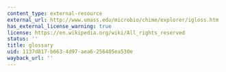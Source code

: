 ```yaml
---
content_type: external-resource
external_url: http://www.umass.edu/microbio/chime/explorer/igloss.htm
has_external_license_warning: true
license: https://en.wikipedia.org/wiki/All_rights_reserved
status: ''
title: glossary
uid: 1137d817-b663-4d97-aea6-256405ea530e
wayback_url: ''
---
```

